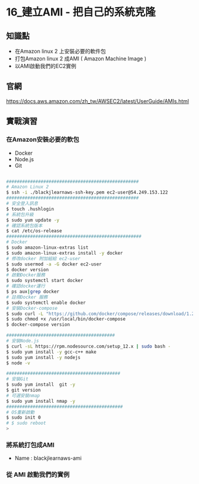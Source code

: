 16_建立AMI -   把自己的系統克隆
==============================

## 知識點

* 在Amazon linux 2 上安裝必要的軟件包
* 打包Amazon linux 2 成AMI ( Amazon Machine Image )
* 以AMI啟動我們的EC2實例

## 官網

https://docs.aws.amazon.com/zh_tw/AWSEC2/latest/UserGuide/AMIs.html

## 實戰演習

### 在Amazon安裝必要的軟包

+ Docker
+ Node.js
+ Git

```bash

##################################################
# Amazon Linux 2
$ ssh -i ./blackjlearnaws-ssh-key.pem ec2-user@54.249.153.122 
##################################################
# 安全登入訊息
$ touch .hushlogin
# 系統包升級
$ sudo yum update -y
# 確認系統包版本
$ cat /etc/os-release
###################################################
# Docker
$ sudo amazon-linux-extras list
$ sudo amazon-linux-extras install -y docker
# 修改docker 附加組給 ec2-user
$ sudo usermod -a -G docker ec2-user
$ docker version
# 啟動Docker服務
$ sudo systemctl start docker
# 確認docker運行
$ ps aux|grep docker
# 註冊Docker 服務
$ sudo systemctl enable docker
# 安裝Docker-compose
$ sudo curl -L "https://github.com/docker/compose/releases/download/1.27.4/docker-compose-$(uname -s)-$(uname -m)" -o /usr/local/bin/docker-compose
$ sudo chmod +x /usr/local/bin/docker-compose
$ docker-compose version

#########################################
# 安裝Node.js
$ curl -sL https://rpm.nodesource.com/setup_12.x | sudo bash -
$ sudo yum install -y gcc-c++ make
$ sudo yum install -y nodejs
$ node -v

###########################################
# 安裝Git
$ sudo yum install  git -y
$ git version
# 可選安裝nmap
$ sudo yum install nmap -y
############################################
# OS重新啟動
$ sudo init 0
# $ sudo reboot
>
```
### 將系統打包成AMI

+ Name : blackjlearnaws-ami

### 從 AMI 啟動我們的實例
